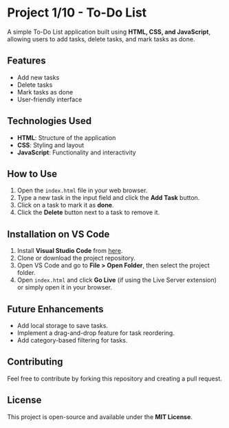 # Project 1/10 - To-Do List

A simple To-Do List application built using **HTML, CSS, and JavaScript**, allowing users to add tasks, delete tasks, and mark tasks as done.

## Features
- Add new tasks
- Delete tasks
- Mark tasks as done
- User-friendly interface

## Technologies Used
- **HTML**: Structure of the application
- **CSS**: Styling and layout
- **JavaScript**: Functionality and interactivity

## How to Use
1. Open the `index.html` file in your web browser.
2. Type a new task in the input field and click the **Add Task** button.
3. Click on a task to mark it as **done**.
4. Click the **Delete** button next to a task to remove it.

## Installation on VS Code
1. Install **Visual Studio Code** from [here](https://code.visualstudio.com/).
2. Clone or download the project repository.
3. Open VS Code and go to **File > Open Folder**, then select the project folder.
4. Open `index.html` and click **Go Live** (if using the Live Server extension) or simply open it in your browser.

## Future Enhancements
- Add local storage to save tasks.
- Implement a drag-and-drop feature for task reordering.
- Add category-based filtering for tasks.

## Contributing
Feel free to contribute by forking this repository and creating a pull request.

## License
This project is open-source and available under the **MIT License**.


